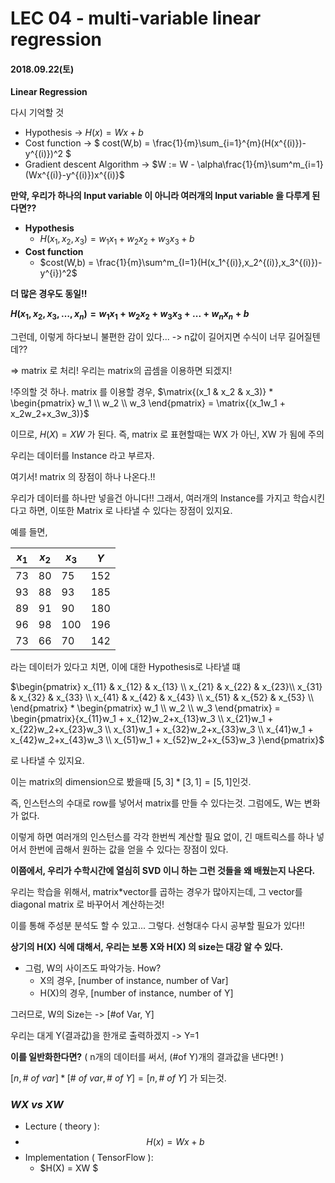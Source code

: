 # LEC 04 - multi-variable linear regression

#### 2018.09.22(토)

__Linear Regression__

다시 기억할 것

- Hypothesis -> $H(x) = Wx + b$
- Cost function -> $ cost(W,b) = \frac{1}{m}\sum_{i=1}^{m}(H(x^{(i)})-y^{(i)})^2 $
- Gradient descent Algorithm ->  $W := W - \alpha\frac{1}{m}\sum^m_{i=1}(Wx^{(i)}-y^{(i)})x^{(i)}$ 



__만약, 우리가 하나의 Input variable 이 아니라 여러개의 Input variable 을 다루게 된다면??__

- __Hypothesis__
  - $H(x_1,x_2,x_3) = w_1x_1 + w_2x_2+w_3x_3 + b$
- __Cost function__
  - $cost(W,b) = \frac{1}{m}\sum^m_{I=1}(H(x_1^{(i)},x_2^{(i)},x_3^{(i)})-y^{i})^2$



__더 많은 경우도 동일!!__

__$H(x_1,x_2,x_3,…,x_n) = w_1x_1 + w_2x_2+w_3x_3+...+w_nx_n + b$__

 

그런데, 이렇게 하다보니 불편한 감이 있다... -> n값이 길어지면 수식이 너무 길어질텐데??

=> matrix 로 처리! 우리는  matrix의 곱셈을 이용하면 되겠지!

!주의할 것 하나. matrix 를 이용할 경우, $\matrix{(x_1 & x_2 & x_3)} *  \begin{pmatrix} w_1 \\ w_2 \\ w_3 \end{pmatrix} = \matrix{(x_1w_1 + x_2w_2+x_3w_3)}$

이므로, $H(X) = XW$ 가 된다. 즉, matrix 로 표현할때는 WX 가 아닌, XW 가 됨에 주의 



우리는 데이터를 Instance 라고 부르자.

여기서! matrix 의 장점이 하나 나온다.!!

우리가 데이터를 하나만 넣을건 아니다!! 그래서, 여러개의 Instance를 가지고 학습시킨다고 하면, 이또한 Matrix 로 나타낼 수 있다는 장점이 있지요.

예를 들면,

| $x_1$ | $x_2$ | $x_3$ | $Y$  |
| ----- | ----- | ----- | ---- |
| 73    | 80    | 75    | 152  |
| 93    | 88    | 93    | 185  |
| 89    | 91    | 90    | 180  |
| 96    | 98    | 100   | 196  |
| 73    | 66    | 70    | 142  |

라는 데이터가 있다고 치면, 이에 대한 Hypothesis로 나타낼 떄

$\begin{pmatrix} x_{11} & x_{12} & x_{13} \\ x_{21} & x_{22} & x_{23}\\ x_{31} & x_{32} & x_{33} \\ x_{41} & x_{42} & x_{43} \\ x_{51} & x_{52} & x_{53} \\  \end{pmatrix} *  \begin{pmatrix} w_1 \\ w_2 \\ w_3 \end{pmatrix} = \begin{pmatrix}{x_{11}w_1 + x_{12}w_2+x_{13}w_3 \\ x_{21}w_1 + x_{22}w_2+x_{23}w_3 \\ x_{31}w_1 + x_{32}w_2+x_{33}w_3 \\ x_{41}w_1 + x_{42}w_2+x_{43}w_3 \\ x_{51}w_1 + x_{52}w_2+x_{53}w_3 }\end{pmatrix}$

로 나타낼 수 있지요.

이는 matrix의 dimension으로 봤을때 $[5,3] * [3,1] = [5,1]$인것.

 

즉, 인스턴스의 수대로 row를 넣어서 matrix를 만들 수 있다는것. 그럼에도, W는 변화가 없다.

이렇게 하면 여러개의 인스턴스를 각각 한번씩 계산할 필요 없이, 긴 매트릭스를 하나 넣어서 한번에 곱해서 원하는 값을 얻을 수 있다는 장점이 있다.



__이쯤에서, 우리가 수학시간에 열심히 SVD 이니 하는 그런 것들을 왜 배웠는지 나온다.__

우리는 학습을 위해서, matrix*vector를 곱하는 경우가 많아지는데, 그 vector를 diagonal matrix 로 바꾸어서 계산하는것!

이를 통해 주성분 분석도 할 수 있고... 그렇다. 선형대수 다시 공부할 필요가 있다!!



__상기의 H(X) 식에 대해서, 우리는 보통 X와 H(X) 의 size는 대강 알 수 있다.__

- 그럼, W의 사이즈도 파악가능. How?
  - X의 경우, [number of instance, number of Var]
  - H(X)의 경우, [number of instance, number of Y]

그러므로, W의 Size는 -> [#of Var, Y]

우리는 대게 Y(결과값)을 한개로 출력하겠지 -> Y=1



__이를 일반화한다면?__ ( n개의 데이터를 써서, (#of Y)개의 결과값을 낸다면! )

$[n, \#\ of\ var] * [\#\ of\ var, \#\ of \ Y] = [n, \#\ of \ Y]$  가 되는것.

 

### $WX\ vs\ XW$

-  Lecture ( theory ):
  - $$ H(x) = Wx + b$$
- Implementation ( TensorFlow ):
  - $H(X) = XW $